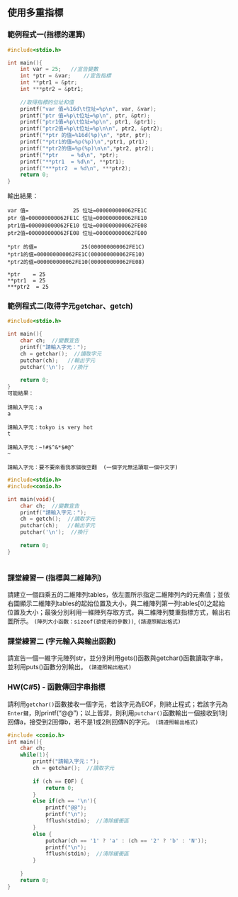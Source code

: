 ## 使用多重指標

### 範例程式一(指標的運算)
```c
#include<stdio.h>

int main(){
	int var = 25;	//宣告變數 
	int *ptr = &var;	//宣告指標 
	int **ptr1 = &ptr;
	int ***ptr2 = &ptr1;
	
	//取得指標的位址和值
	printf("var 值=%16d\t位址=%p\n", var, &var);
	printf("ptr 值=%p\t位址=%p\n", ptr, &ptr); 
	printf("ptr1值=%p\t位址=%p\n", ptr1, &ptr1); 
	printf("ptr2值=%p\t位址=%p\n\n", ptr2, &ptr2); 
	printf("*ptr 的值=%16d(%p)\n", *ptr, ptr); 	
	printf("*ptr1的值=%p(%p)\n",*ptr1, ptr1);
	printf("*ptr2的值=%p(%p)\n\n",*ptr2, ptr2);
	printf("*ptr    = %d\n", *ptr);
	printf("**ptr1  = %d\n", **ptr1);
	printf("***ptr2  = %d\n", ***ptr2);
	return 0;
} 
```
輸出結果：
```
var 值=              25 位址=000000000062FE1C
ptr 值=000000000062FE1C 位址=000000000062FE10
ptr1值=000000000062FE10 位址=000000000062FE08
ptr2值=000000000062FE08 位址=000000000062FE00

*ptr 的值=              25(000000000062FE1C)
*ptr1的值=000000000062FE1C(000000000062FE10)
*ptr2的值=000000000062FE10(000000000062FE08)

*ptr    = 25
**ptr1  = 25
***ptr2  = 25

```

### 範例程式二(取得字元getchar、getch)

```c
#include<stdio.h>

int main(){
	char ch;  //變數宣告 
	printf("請輸入字元：");
	ch = getchar();  //讀取字元 
	putchar(ch);   //輸出字元 
	putchar('\n');  //換行
	 
	return 0;
}
可能結果：
```

 
```
請輸入字元：a
a

請輸入字元：tokyo is very hot
t

請輸入字元：~!#$^&*$#@^
~

請輸入字元：要不要來看我家貓後空翻  (一個字元無法讀取一個中文字)
```

```c
#include<stdio.h>
#include<conio.h>

int main(void){
	char ch;  //變數宣告 
	printf("請輸入字元：");
	ch = getch();  //讀取字元 
	putchar(ch);   //輸出字元 
	putchar('\n');  //換行
	
	return 0;    
} 
```

```

```
### 課堂練習一 (指標與二維陣列)
請建立一個四乘五的二維陣列tables，依左圖所示指定二維陣列內的元素值；並依右圖顯示二維陣列tables的起始位置及大小，與二維陣列第一列tables[0]之起始位置及大小；最後分別利用一維陣列存取方式，與二維陣列雙重指標方式，輸出右圖所示。
`(陣列大小函數：sizeof(欲使用的參數))`, `(請遵照輸出格式)`

### 課堂練習二 (字元輸入與輸出函數)
請宣告一個一維字元陣列str，並分別利用gets()函數與getchar()函數讀取字串，並利用puts()函數分別輸出。
`(請遵照輸出格式)`




### HW(C#5) - 函數傳回字串指標
請利用`getchar()`函數接收一個字元，若該字元為EOF，則終止程式；若該字元為`Enter鍵`，則printf(“@@”)；以上皆非，則利用`putchar()`函數輸出一個接收到1則回傳a，接受到2回傳b，若不是1或2則回傳N的字元。
`(請遵照輸出格式)`
```c
#include <conio.h>
int main(){
	char ch;
	while(1){
		printf("請輸入字元：");
		ch = getchar();  //讀取字元 
	
	    if (ch == EOF) {
            return 0;
        } 
        else if(ch == '\n'){
        	printf("@@");
            printf("\n");
            fflush(stdin);  //清除緩衝區 
		}
		else {
            putchar(ch == '1' ? 'a' : (ch == '2' ? 'b' : 'N'));
            printf("\n");
            fflush(stdin);  //清除緩衝區 
        }
		
	}
	return 0;
}
```

